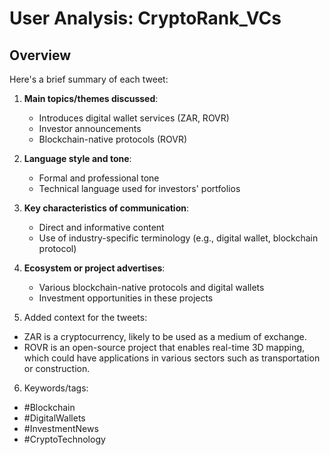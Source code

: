 # User Analysis: CryptoRank_VCs

## Overview

Here's a brief summary of each tweet:

1. **Main topics/themes discussed**: 
   - Introduces digital wallet services (ZAR, ROVR)
   - Investor announcements
   - Blockchain-native protocols (ROVR)

2. **Language style and tone**:
   - Formal and professional tone
   - Technical language used for investors' portfolios

3. **Key characteristics of communication**:
   - Direct and informative content
   - Use of industry-specific terminology (e.g., digital wallet, blockchain protocol)

4. **Ecosystem or project advertises**: 
   - Various blockchain-native protocols and digital wallets
   - Investment opportunities in these projects

5.  Added context for the tweets:

- ZAR is a cryptocurrency, likely to be used as a medium of exchange.
- ROVR is an open-source project that enables real-time 3D mapping, which could have applications in various sectors such as transportation or construction.

6.  Keywords/tags:
   - #Blockchain
   - #DigitalWallets
   - #InvestmentNews
   - #CryptoTechnology